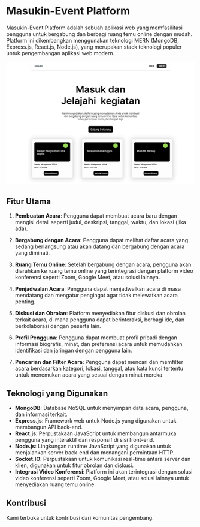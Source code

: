 # Masukin-Event Platform

Masukin-Event Platform adalah sebuah aplikasi web yang memfasilitasi pengguna untuk bergabung dan berbagi ruang temu online dengan mudah. Platform ini dikembangkan menggunakan teknologi MERN (MongoDB, Express.js, React.js, Node.js), yang merupakan stack teknologi populer untuk pengembangan aplikasi web modern.

![Landing Page](asset/landing.png)

## Fitur Utama

1. **Pembuatan Acara**: Pengguna dapat membuat acara baru dengan mengisi detail seperti judul, deskripsi, tanggal, waktu, dan lokasi (jika ada).

2. **Bergabung dengan Acara**: Pengguna dapat melihat daftar acara yang sedang berlangsung atau akan datang dan bergabung dengan acara yang diminati.

3. **Ruang Temu Online**: Setelah bergabung dengan acara, pengguna akan diarahkan ke ruang temu online yang terintegrasi dengan platform video konferensi seperti Zoom, Google Meet, atau solusi lainnya.

4. **Penjadwalan Acara**: Pengguna dapat menjadwalkan acara di masa mendatang dan mengatur pengingat agar tidak melewatkan acara penting.

5. **Diskusi dan Obrolan**: Platform menyediakan fitur diskusi dan obrolan terkait acara, di mana pengguna dapat berinteraksi, berbagi ide, dan berkolaborasi dengan peserta lain.

6. **Profil Pengguna**: Pengguna dapat membuat profil pribadi dengan informasi biografis, minat, dan preferensi acara untuk memudahkan identifikasi dan jaringan dengan pengguna lain.

7. **Pencarian dan Filter Acara**: Pengguna dapat mencari dan memfilter acara berdasarkan kategori, lokasi, tanggal, atau kata kunci tertentu untuk menemukan acara yang sesuai dengan minat mereka.

## Teknologi yang Digunakan

- **MongoDB**: Database NoSQL untuk menyimpan data acara, pengguna, dan informasi terkait.
- **Express.js**: Framework web untuk Node.js yang digunakan untuk membangun API back-end.
- **React.js**: Perpustakaan JavaScript untuk membangun antarmuka pengguna yang interaktif dan responsif di sisi front-end.
- **Node.js**: Lingkungan runtime JavaScript yang digunakan untuk menjalankan server back-end dan menangani permintaan HTTP.
- **Socket.IO**: Perpustakaan untuk komunikasi real-time antara server dan klien, digunakan untuk fitur obrolan dan diskusi.
- **Integrasi Video Konferensi**: Platform ini akan terintegrasi dengan solusi video konferensi seperti Zoom, Google Meet, atau solusi lainnya untuk menyediakan ruang temu online.

## Kontribusi

Kami terbuka untuk kontribusi dari komunitas pengembang.
